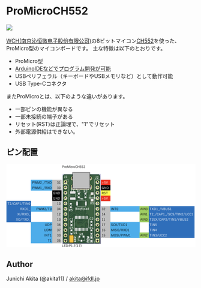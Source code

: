 # ProMicroCH552

<img src="https://github.com/akita11/ProMicroCH552/blob/main/ProMicroCH552.jpg" width="240px">

[WCH(南京沁恒微电子股份有限公司)](http://wch-ic.com/)の8ビットマイコン[CH552](http://wch-ic.com/products/CH552.html)を使った、ProMicro型のマイコンボードです。
主な特徴は以下のとおりです。

- ProMicro型
- [ArduinoIDEなどでプログラム開発が可能](https://qiita.com/akita11/items/d7baed4ca3c06e292637)
- USBペリフェラル（キーボードやUSBメモリなど）として動作可能
- USB Type-Cコネクタ

またProMicroとは、以下のような違いがあります。
- 一部ピンの機能が異なる
- 一部未接続の端子がある
- リセット(RST)は正論理で、"1"でリセット
- 外部電源供給はできない。


## ピン配置

<img src="https://github.com/akita11/ProMicroCH552/blob/main/ProMicroCH552_pin.png" width="720px">


## Author

Junichi Akita (@akita11) / akita@ifdl.jp






